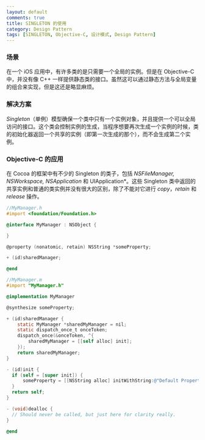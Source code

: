 ```yaml
---
layout: default
comments: true
title: SINGLETON 的使用
category: Design Pattern
tags: [SINGLETON, Objective-C, 设计模式, Design Pattern]
---
```


### 场景

在一个 iOS 应用中，有许多类的是只需要一个全局的实例。但是在 Objective-C 中，并没有像 C++ 一样提供静态类的接口。虽然这可以通过静态方法与全局变量的组合来实现，但是这还是略显麻烦。

### 解决方案

*Singleton*（单例）模型确保一个类中只有一个实例对象，并且提供一个可以全局访问的接口。这个类会控制实例的生成，当程序想要再次生成一个实例的时候，类的初始化器返回一个共享的实例（即第一次生成的那个），而不会生成第二个实例。

### Objective-C 的应用

在 Cocoa 的框架中有不少的 Singleton 的类子，包括 *NSFileManager, NSWorkspace, NSApplication* 和 UIApplication*。这些 Singleton 类中返回的共享实例和普通的类实例并没有很大的区别，除了不能对它进行 *copy*，*retain* 和 *release* 操作。

```Objective-C
//MyManager.h
#import <foundation/Foundation.h>

@interface MyManager : NSObject {

}

@property (nonatomic, retain) NSString *someProperty;

+ (id)sharedManager;

@end
```


```Objective-C
//MyManager.m
#import "MyManager.h"

@implementation MyManager

@synthesize someProperty;

+ (id)sharedManager {
    static MyManager *sharedMyManager = nil;
    static dispatch_once_t onceToken;
    dispatch_once(&onceToken, ^{
        sharedMyManager = [[self alloc] init];
    });
    return sharedMyManager;
}

- (id)init {
  if (self = [super init]) {
      someProperty = [[NSString alloc] initWithString:@"Default Property Value"];
  }
  return self;
}

- (void)dealloc {
  // Should never be called, but just here for clarity really.
}

@end
```
